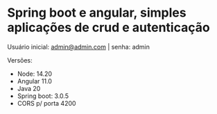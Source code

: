 # Spring boot e angular, simples aplicações de crud e autenticação
 Usuário inicial: admin@admin.com | senha: admin
 
Versões:
* Node: 14.20 
* Angular 11.0
* Java 20
* Spring boot: 3.0.5
* CORS p/ porta 4200
